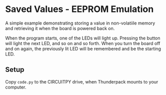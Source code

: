 # Saved Values - EEPROM Emulation

A simple example demonstrating storing a value in non-volatiile memory and retrieving it when the board is powered back on.

When the program starts, one of the LEDs will light up. Pressing the button will light the next LED, and so on and so forth. When you turn the board off and on again, the previously lit LED will be remembered and be the starting LED.

## Setup
Copy `code.py` to the CIRCUITPY drive, when Thunderpack mounts to your computer.